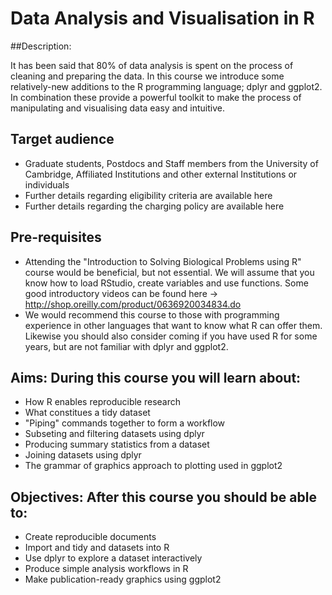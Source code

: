 # Data Analysis and Visualisation in R

##Description: 

It has been said that 80% of data analysis is spent on the process of cleaning and preparing the data. In this course we introduce some relatively-new additions to the R programming language; dplyr and ggplot2. In combination these provide a powerful toolkit to make the process of manipulating and visualising data easy and intuitive.  

## Target audience

- Graduate students, Postdocs and Staff members from the University of Cambridge, Affiliated Institutions and other external Institutions or individuals
- Further details regarding eligibility criteria are available here
- Further details regarding the charging policy are available here

## Pre-requisites

- Attending the "Introduction to Solving Biological Problems using R" course would be beneficial, but not essential. We will assume that you know how to load RStudio, create variables and use functions. Some good introductory videos can be found here -> http://shop.oreilly.com/product/0636920034834.do
- We would recommend this course to those with programming experience in other languages that want to know what R can offer them. Likewise you should also consider coming if you have used R for some years, but are not familiar with dplyr and ggplot2.

## Aims: During this course you will learn about:

- How R enables reproducible research
- What constitues a tidy dataset
- "Piping" commands together to form a workflow
- Subseting and filtering datasets using dplyr
- Producing summary statistics from a dataset
- Joining datasets using dplyr
- The grammar of graphics approach to plotting used in ggplot2

## Objectives: After this course you should be able to:

- Create reproducible documents
- Import and tidy and datasets into R
- Use dplyr to explore a dataset interactively
- Produce simple analysis workflows in R
- Make publication-ready graphics using ggplot2
